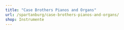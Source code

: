 ```yaml
---
title: "Case Brothers Pianos and Organs"
url: /spartanburg/case-brothers-pianos-and-organs/
shop: Instrumente
---
```

